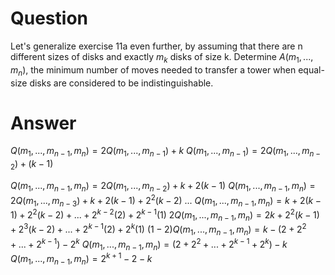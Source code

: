 # Question 

Let's generalize exercise 11a even further, by assuming that there are n different sizes of disks and exactly $m_k$ disks of size k. Determine $A(m_1, ... ,m_n)$, the minimum number of moves needed to transfer a tower when equal-size disks are considered to be indistinguishable.

# Answer

$Q(m_1,...,m_{n-1},m_n)=2Q(m_1,...,m_{n-1})+k$
$Q(m_1,...,m_{n-1})=2Q(m_1,...,m_{n-2})+(k-1)$

$Q(m_1,...,m_{n-1},m_n)=2Q(m_1,...,m_{n-2})+k+2(k-1)$
$Q(m_1,...,m_{n-1},m_n)=2Q(m_1,...,m_{n-3})+k+2(k-1)+2^2(k-2)$
$...$
$Q(m_1,...,m_{n-1},m_n)=k+2(k-1)+2^2(k-2)+...+2^{k-2}(2)+2^{k-1}(1)$
$2Q(m_1,...,m_{n-1},m_n)=2k+2^2(k-1)+2^3(k-2)+...+2^{k-1}(2)+2^{k}(1)$
$(1-2)Q(m_1,...,m_{n-1},m_n)=k-(2+2^2+...+2^{k-1})-2^{k}$
$Q(m_1,...,m_{n-1},m_n)=(2+2^2+...+2^{k-1}+2^{k})-k$
$Q(m_1,...,m_{n-1},m_n)=2^{k+1}-2-k$

